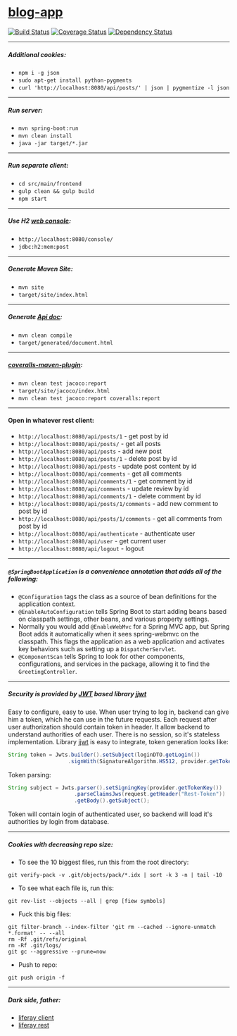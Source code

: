 # [blog-app](https://rest-blog.herokuapp.com)
[![Build Status](https://travis-ci.org/solairerove/blog-app.svg?branch=master)](https://travis-ci.org/solairerove/blog-app)
[![Coverage Status](https://coveralls.io/repos/github/solairerove/blog-app/badge.svg?branch=master)](https://coveralls.io/github/solairerove/blog-app?branch=master)
[![Dependency Status](https://www.versioneye.com/user/projects/576d19144fa522002a240cff/badge.svg?style=flat-square)](https://www.versioneye.com/user/projects/576d19144fa522002a240cff)
___

##### Additional cookies:

* `npm i -g json`
* `sudo apt-get install python-pygments`
* `curl 'http://localhost:8080/api/posts/' | json | pygmentize -l json`

___

##### Run server:

* `mvn spring-boot:run`
* `mvn clean install`
* `java -jar target/*.jar`

___

##### Run separate client:

* `cd src/main/frontend`
* `gulp clean && gulp build`
* `npm start`

___

##### Use H2 [web console](https://github.com/solairerove/blog-app/blob/master/src/main/java/com/github/solairerove/blog/config/H2Configuration.java):

* `http://localhost:8080/console/`
* `jdbc:h2:mem:post`

___

##### Generate Maven Site:

* `mvn site`
* `target/site/index.html`

___

##### Generate [Api doc](https://github.com/solairerove/blog-app/blob/master/pom.xml#L176-L216):

* `mvn clean compile`
* `target/generated/document.html`

___

##### [coveralls-maven-plugin](https://github.com/solairerove/blog-app/blob/master/pom.xml#L219-L252):

* `mvn clean test jacoco:report`
* `target/site/jacoco/index.html`
* `mvn clean test jacoco:report coveralls:report`

___

#### Open in whatever rest client:

* `http://localhost:8080/api/posts/1` - get post by id
* `http://localhost:8080/api/posts/` - get all posts
* `http://localhost:8080/api/posts` - add new post
* `http://localhost:8080/api/posts/1` - delete post by id
* `http://localhost:8080/api/posts` - update post content by id
* `http://localhost:8080/api/comments` - get all comments
* `http://localhost:8080/api/comments/1` - get comment by id
* `http://localhost:8080/api/comments` - update review by id
* `http://localhost:8080/api/comments/1` - delete comment by id
* `http://localhost:8080/api/posts/1/comments` - add new comment to post by id
* `http://localhost:8080/api/posts/1/comments` - get all comments from post by id
* `http://localhost:8080/api/authenticate` - authenticate user
* `http://localhost:8080/api/user` - get current user
* `http://localhost:8080/api/logout` - logout

___

##### `@SpringBootApplication` is a convenience annotation that adds all of the following:
* `@Configuration` tags the class as a source of bean definitions for the application context.
* `@EnableAutoConfiguration` tells Spring Boot to start adding beans based on classpath settings, other beans, and various property settings.
* Normally you would add `@EnableWebMvc` for a Spring MVC app, but Spring Boot adds it automatically when it sees spring-webmvc on the classpath. This flags the application as a web application and activates key behaviors such as setting up a `DispatcherServlet`.
* `@ComponentScan` tells Spring to look for other components, configurations, and services in the package, allowing it to find the `GreetingController`.

___

##### Security is provided by [JWT](https://jwt.io/) based library [jjwt](https://github.com/jwtk/jjwt)
 Easy to configure, easy to use. When user trying to log in, backend can give him a token, which he can use in the future requests. Each request after user authorization should contain token in header. It allow backend to understand authorities of each user. There is no session, so it's stateless implementation. Library [jjwt](https://github.com/jwtk/jjwt) is easy
 to integrate, token generation looks like:
 
```java
String token = Jwts.builder().setSubject(loginDTO.getLogin())
                   .signWith(SignatureAlgorithm.HS512, provider.getTokenKey()).compact();
```

Token parsing:

```java
String subject = Jwts.parser().setSigningKey(provider.getTokenKey())
                     .parseClaimsJws(request.getHeader("Rest-Token"))
                     .getBody().getSubject();
```

Token will contain login of authenticated user, so backend will load it's authorities by login from database.
___

##### Cookies with decreasing repo size: 

* To see the 10 biggest files, run this from the root directory:
```shell
git verify-pack -v .git/objects/pack/*.idx | sort -k 3 -n | tail -10
```

* To see what each file is, run this:
```shell
git rev-list --objects --all | grep [fiew symbols]
```

* Fuck this big files:
```shell
git filter-branch --index-filter 'git rm --cached --ignore-unmatch *.format' -- --all
rm -Rf .git/refs/original
rm -Rf .git/logs/
git gc --aggressive --prune=now
```

* Push to repo:
```shell
git push origin -f
```

___

##### Dark side, father:

* [liferay client](https://github.com/solairerove/liferay-blog-client)
* [liferay rest](https://github.com/vlsidlyarevich/liferay-blog-backend)
